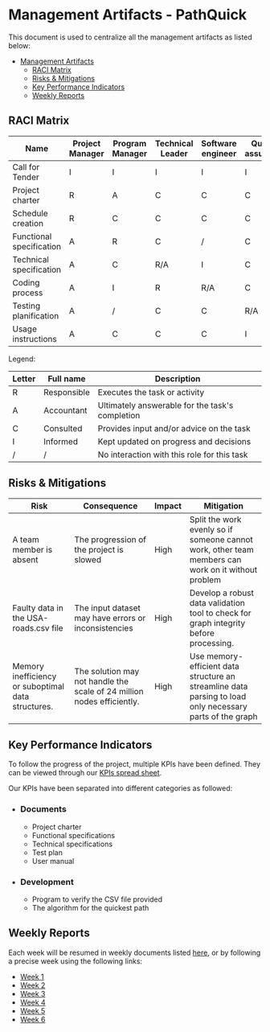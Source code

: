 # Management Artifacts - PathQuick

This document is used to centralize all the management artifacts as listed below:

- [Management Artifacts](#management-artifacts---pathquick)
    - [RACI Matrix](#raci-matrix)
    - [Risks \& Mitigations](#risks--mitigations)
    - [Key Performance Indicators](#key-performance-indicators)
    - [Weekly Reports](#weekly-reports)


## RACI Matrix

| Name                     | Project Manager | Program Manager | Technical Leader | Software engineer | Quality assurance | Technical Writer | Client |
| ------------------------ | --------------- | --------------- | ---------------- | ----------------- | ----------------- | ---------------- | ------ |
| Call for Tender          | I               | I               | I                | I                 | I                 | I                | R      |
| Project charter          | R               | A               | C                | C                 | C                 | C                | I      |
| Schedule creation        | R               | C               | C                | C                 | C                 | C                | /      |
| Functional specification | A               | R               | C                | /                 | C                 | /                | C      |
| Technical specification  | A               | C               | R/A              | I                 | C                 | /                | C      |
| Coding process           | A               | I               | R                | R/A               | C                 | /                | /      |
| Testing planification    | A               | /               | C                | C                 | R/A               | I                | /      |
| Usage instructions       | A               | C               | C                | C                 | I                 | R/A              | I      |

Legend:

| Letter | Full name   | Description                                     |
| ------ | ----------- | ----------------------------------------------- |
| R      | Responsible | Executes the task or activity                   |
| A      | Accountant  | Ultimately answerable for the task's completion |
| C      | Consulted   | Provides input and/or advice on the task        |
| I      | Informed    | Kept updated on progress and decisions          |
| /      | /           | No interaction with this role for this task     |

## Risks & Mitigations

| Risk | Consequence | Impact | Mitigation |
| --- | --- | --- | --- |
| A team member is absent | The progression of the project is slowed | High | Split the work evenly so if someone cannot work, other team members can work on it without problem |
| Faulty data in the USA-roads.csv file | The input dataset may have errors or inconsistencies | High | Develop a robust data validation tool to check for graph integrity before processing. |
| Memory inefficiency or suboptimal data structures. | The solution may not handle the scale of 24 million nodes efficiently. | High | Use memory-efficient data structure an streamline data parsing to load only necessary parts of the graph |

## Key Performance Indicators

To follow the progress of the project, multiple KPIs have been defined. They can be viewed through our [KPIs spread sheet](https://docs.google.com/spreadsheets/d/1eKVS6e0FwKcXLgHNbZsB1XYESFJWPV4A9yk-6R81024/edit?usp=sharing).

Our KPIs have been separated into different categories as followed:

- ### Documents
    - Project charter
    - Functional specifications
    - Technical specifications
    - Test plan
    - User manual

- ### Development
    - Program to verify the CSV file provided
    - The algorithm for the quickest path

## Weekly Reports

Each week will be resumed in weekly documents listed [here](WeeklyReports), or by following a precise week using the following links:

- [Week 1](WeeklyReports/weeklyReport1.md)
- [Week 2](WeeklyReports/weeklyReport2.md)
- [Week 3](WeeklyReports/weeklyReport3.md)
- [Week 4](WeeklyReports/weeklyReport4.md)
- [Week 5](WeeklyReports/weeklyReport5.md)
- [Week 6](WeeklyReports/weeklyReport6.md)
